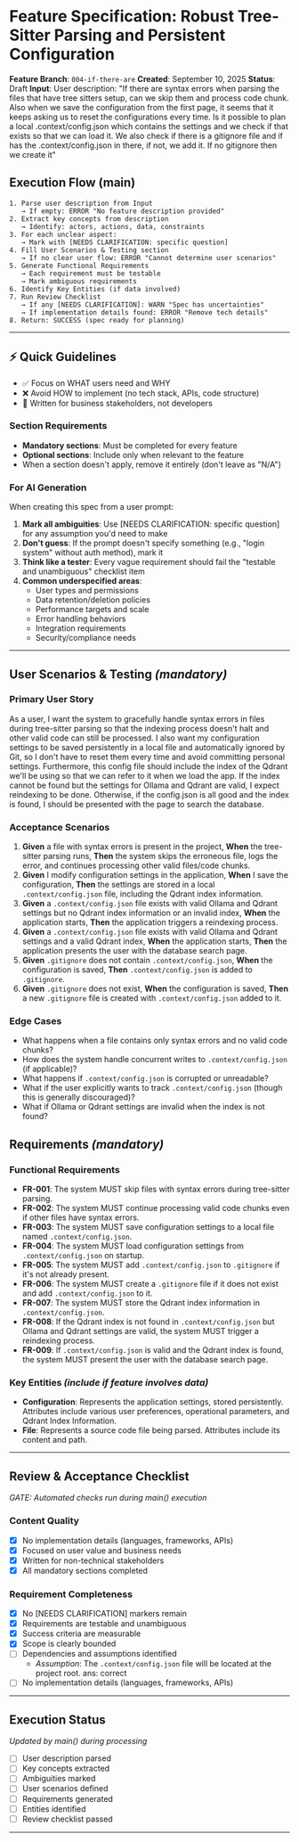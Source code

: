 # Feature Specification: Robust Tree-Sitter Parsing and Persistent Configuration

**Feature Branch**: `004-if-there-are`
**Created**: September 10, 2025
**Status**: Draft
**Input**: User description: "If there are syntax errors when parsing the files that have tree sitters setup, can we skip them and process code chunk. Also when we save the configuration from the first page, it seems that it keeps asking us to reset the configurations every time. Is it possible to plan a local .context/config.json which contains the settings and we check if that exists so that we can load it. We also check if there is a gitignore file and if has the .context/config.json in there, if not, we add it. If no gitignore then we create it"

## Execution Flow (main)
```
1. Parse user description from Input
   → If empty: ERROR "No feature description provided"
2. Extract key concepts from description
   → Identify: actors, actions, data, constraints
3. For each unclear aspect:
   → Mark with [NEEDS CLARIFICATION: specific question]
4. Fill User Scenarios & Testing section
   → If no clear user flow: ERROR "Cannot determine user scenarios"
5. Generate Functional Requirements
   → Each requirement must be testable
   → Mark ambiguous requirements
6. Identify Key Entities (if data involved)
7. Run Review Checklist
   → If any [NEEDS CLARIFICATION]: WARN "Spec has uncertainties"
   → If implementation details found: ERROR "Remove tech details"
8. Return: SUCCESS (spec ready for planning)
```

---

## ⚡ Quick Guidelines
- ✅ Focus on WHAT users need and WHY
- ❌ Avoid HOW to implement (no tech stack, APIs, code structure)
- 👥 Written for business stakeholders, not developers

### Section Requirements
- **Mandatory sections**: Must be completed for every feature
- **Optional sections**: Include only when relevant to the feature
- When a section doesn't apply, remove it entirely (don't leave as "N/A")

### For AI Generation
When creating this spec from a user prompt:
1. **Mark all ambiguities**: Use [NEEDS CLARIFICATION: specific question] for any assumption you'd need to make
2. **Don't guess**: If the prompt doesn't specify something (e.g., "login system" without auth method), mark it
3. **Think like a tester**: Every vague requirement should fail the "testable and unambiguous" checklist item
4. **Common underspecified areas**:
   - User types and permissions
   - Data retention/deletion policies  
   - Performance targets and scale
   - Error handling behaviors
   - Integration requirements
   - Security/compliance needs

---

## User Scenarios & Testing *(mandatory)*

### Primary User Story
As a user, I want the system to gracefully handle syntax errors in files during tree-sitter parsing so that the indexing process doesn't halt and other valid code can still be processed. I also want my configuration settings to be saved persistently in a local file and automatically ignored by Git, so I don't have to reset them every time and avoid committing personal settings. Furthermore, this config file should include the index of the Qdrant we'll be using so that we can refer to it when we load the app. If the index cannot be found but the settings for Ollama and Qdrant are valid, I expect reindexing to be done. Otherwise, if the config.json is all good and the index is found, I should be presented with the page to search the database.

### Acceptance Scenarios
1. **Given** a file with syntax errors is present in the project, **When** the tree-sitter parsing runs, **Then** the system skips the erroneous file, logs the error, and continues processing other valid files/code chunks.
2. **Given** I modify configuration settings in the application, **When** I save the configuration, **Then** the settings are stored in a local `.context/config.json` file, including the Qdrant index information.
3. **Given** a `.context/config.json` file exists with valid Ollama and Qdrant settings but no Qdrant index information or an invalid index, **When** the application starts, **Then** the application triggers a reindexing process.
4. **Given** a `.context/config.json` file exists with valid Ollama and Qdrant settings and a valid Qdrant index, **When** the application starts, **Then** the application presents the user with the database search page.
5. **Given** `.gitignore` does not contain `.context/config.json`, **When** the configuration is saved, **Then** `.context/config.json` is added to `.gitignore`.
6. **Given** `.gitignore` does not exist, **When** the configuration is saved, **Then** a new `.gitignore` file is created with `.context/config.json` added to it.

### Edge Cases
- What happens when a file contains only syntax errors and no valid code chunks?
- How does the system handle concurrent writes to `.context/config.json` (if applicable)?
- What happens if `.context/config.json` is corrupted or unreadable?
- What if the user explicitly wants to track `.context/config.json` (though this is generally discouraged)?
- What if Ollama or Qdrant settings are invalid when the index is not found?

## Requirements *(mandatory)*

### Functional Requirements
- **FR-001**: The system MUST skip files with syntax errors during tree-sitter parsing.
- **FR-002**: The system MUST continue processing valid code chunks even if other files have syntax errors.
- **FR-003**: The system MUST save configuration settings to a local file named `.context/config.json`.
- **FR-004**: The system MUST load configuration settings from `.context/config.json` on startup.
- **FR-005**: The system MUST add `.context/config.json` to `.gitignore` if it's not already present.
- **FR-006**: The system MUST create a `.gitignore` file if it does not exist and add `.context/config.json` to it.
- **FR-007**: The system MUST store the Qdrant index information in `.context/config.json`.
- **FR-008**: If the Qdrant index is not found in `.context/config.json` but Ollama and Qdrant settings are valid, the system MUST trigger a reindexing process.
- **FR-009**: If `.context/config.json` is valid and the Qdrant index is found, the system MUST present the user with the database search page.

### Key Entities *(include if feature involves data)*
- **Configuration**: Represents the application settings, stored persistently. Attributes include various user preferences, operational parameters, and Qdrant Index Information.
- **File**: Represents a source code file being parsed. Attributes include its content and path.

---

## Review & Acceptance Checklist
*GATE: Automated checks run during main() execution*

### Content Quality
- [x] No implementation details (languages, frameworks, APIs)
- [x] Focused on user value and business needs
- [x] Written for non-technical stakeholders
- [x] All mandatory sections completed

### Requirement Completeness
- [x] No [NEEDS CLARIFICATION] markers remain
- [x] Requirements are testable and unambiguous  
- [x] Success criteria are measurable
- [x] Scope is clearly bounded
- [ ] Dependencies and assumptions identified
    - *Assumption*: The `.context/config.json` file will be located at the project root. ans: correct
- [ ] No implementation details (languages, frameworks, APIs)

---

## Execution Status
*Updated by main() during processing*

- [ ] User description parsed
- [ ] Key concepts extracted
- [ ] Ambiguities marked
- [ ] User scenarios defined
- [ ] Requirements generated
- [ ] Entities identified
- [ ] Review checklist passed

---